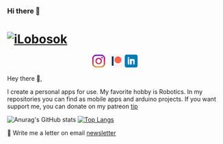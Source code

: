 <!--
MIT License

Copyright (c) 2021 Anurag Hazra

Permission is hereby granted, free of charge, to any person obtaining a copy
of this software and associated documentation files (the "Software"), to deal
in the Software without restriction, including without limitation the rights
to use, copy, modify, merge, publish, distribute, sublicense, and/or sell
copies of the Software, and to permit persons to whom the Software is
furnished to do so, subject to the following conditions:

The above copyright notice and this permission notice shall be included in all
copies or substantial portions of the Software.

THE SOFTWARE IS PROVIDED "AS IS", WITHOUT WARRANTY OF ANY KIND, EXPRESS OR
IMPLIED, INCLUDING BUT NOT LIMITED TO THE WARRANTIES OF MERCHANTABILITY,
FITNESS FOR A PARTICULAR PURPOSE AND NONINFRINGEMENT. IN NO EVENT SHALL THE
AUTHORS OR COPYRIGHT HOLDERS BE LIABLE FOR ANY CLAIM, DAMAGES OR OTHER
LIABILITY, WHETHER IN AN ACTION OF CONTRACT, TORT OR OTHERWISE, ARISING FROM,
OUT OF OR IN CONNECTION WITH THE SOFTWARE OR THE USE OR OTHER DEALINGS IN THE
SOFTWARE.
-->


### Hi there 👋

# [![iLobosok](https://i.imgur.com/rHkNGuX.png)](https://imgur.com/)


<p align='center'>
<a href="https://instagram.com/ilobosok"><img height="30" src="https://github.com/iLobosok/ilobosok/blob/main/icon/instagram.png?raw=true"></a>&nbsp;&nbsp;
<a href="https://www.patreon.com/ilobosoki"><img height="30" src="https://github.com/iLobosok/ilobosok/blob/main/icon/patreon-logo-art-wikimedia-commons-film-png-favpng-5b0msBXkV8xH4nZziNPgH7aS0_t.jpg?raw=true"></a>
<a href="https://www.linkedin.com/in/ivan-lobosok-4993161bb/"><img height="30" src="https://github.com/iLobosok/ilobosok/blob/main/icon/linkedin.png?raw=true"></a>
</p>

Hey there 👋,

I create a personal apps for use. My favorite hobby is Robotics. In my repositories you can find as mobile apps and arduino projects. 
If you want support me, you can donate on my patreon [tip](https://www.patreon.com/ilobosoki)


 ![Anurag's GitHub stats](https://github-readme-stats.vercel.app/api?username=iLobosok&show_icons=true&theme=tokyonight)
 [![Top Langs](https://github-readme-stats.vercel.app/api/top-langs/?username=iLobosok&theme=tokyonight)](https://github.com/anuraghazra/github-readme-stats)
 
💌 Write me a letter on email [newsletter](mailto:ilobosoki@gmail.com)

